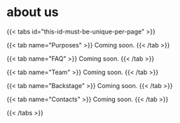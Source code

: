 # about us



{{< tabs id="this-id-must-be-unique-per-page" >}}

<!-- ************************************* -->
{{< tab name="Purposes" >}}
Coming soon.
{{< /tab >}}
<!-- ************************************* -->

<!-- ************************************* -->
{{< tab name="FAQ" >}}
Coming soon.
{{< /tab >}}
<!-- ************************************* -->

<!-- ************************************* -->
{{< tab name="Team" >}}
Coming soon.
{{< /tab >}}
<!-- ************************************* -->

<!-- ************************************* -->
{{< tab name="Backstage" >}}
Coming soon.
{{< /tab >}}
<!-- ************************************* -->

<!-- ************************************* -->
{{< tab name="Contacts" >}}
Coming soon.
{{< /tab >}}
<!-- ************************************* -->

{{< /tabs >}}



